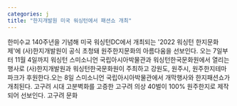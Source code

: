 ```yaml
---
categories: j
title: "한지개발원 미국 워싱턴에서 패션쇼 개최"
---
```

한미수교 140주년을 기념해 미국 워싱턴DC에서 개최되는 &#39;2022 워싱턴 한지문화제&#39;에 (사)한지개발원이 공식 초청돼 원주한지문화의 아름다움을 선보인다. 오는 7일부터 11월 4일까지 워싱턴 스미소니언 국립아시아박물관과 워싱턴한국문화원에서 열리는 행사로 (사)한지개발원과 워싱턴한국문화원이 주최하고 강원도, 원주시, 원주한지테마파크가 후원한다.오는 8일 스미소니언 국립아시아박물관에서 개막행사와 한지패션쇼가 개최된다. 고구려 시대 고분벽화를 고증한 고구려 의상 40벌이 100% 원주한지로 제작되어 선보인다. 고구려 문화
